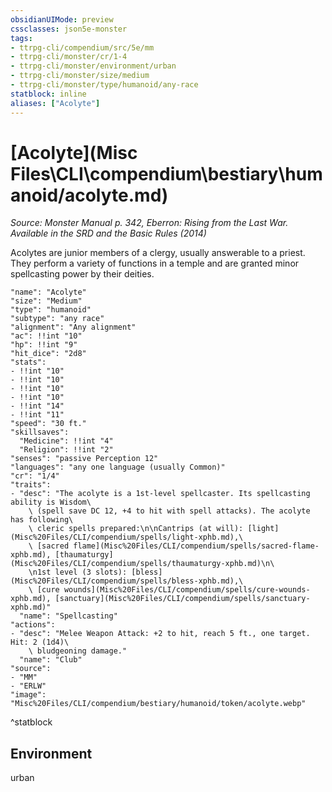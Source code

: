 ```yaml
---
obsidianUIMode: preview
cssclasses: json5e-monster
tags:
- ttrpg-cli/compendium/src/5e/mm
- ttrpg-cli/monster/cr/1-4
- ttrpg-cli/monster/environment/urban
- ttrpg-cli/monster/size/medium
- ttrpg-cli/monster/type/humanoid/any-race
statblock: inline
aliases: ["Acolyte"]
---
```

# [Acolyte](Misc Files\CLI\compendium\bestiary\humanoid/acolyte.md)
*Source: Monster Manual p. 342, Eberron: Rising from the Last War. Available in the <span title='Systems Reference Document (5.1)'>SRD</span> and the Basic Rules (2014)*  

Acolytes are junior members of a clergy, usually answerable to a priest. They perform a variety of functions in a temple and are granted minor spellcasting power by their deities.

```statblock
"name": "Acolyte"
"size": "Medium"
"type": "humanoid"
"subtype": "any race"
"alignment": "Any alignment"
"ac": !!int "10"
"hp": !!int "9"
"hit_dice": "2d8"
"stats":
- !!int "10"
- !!int "10"
- !!int "10"
- !!int "10"
- !!int "14"
- !!int "11"
"speed": "30 ft."
"skillsaves":
  "Medicine": !!int "4"
  "Religion": !!int "2"
"senses": "passive Perception 12"
"languages": "any one language (usually Common)"
"cr": "1/4"
"traits":
- "desc": "The acolyte is a 1st-level spellcaster. Its spellcasting ability is Wisdom\
    \ (spell save DC 12, +4 to hit with spell attacks). The acolyte has following\
    \ cleric spells prepared:\n\nCantrips (at will): [light](Misc%20Files/CLI/compendium/spells/light-xphb.md),\
    \ [sacred flame](Misc%20Files/CLI/compendium/spells/sacred-flame-xphb.md), [thaumaturgy](Misc%20Files/CLI/compendium/spells/thaumaturgy-xphb.md)\n\
    \n1st level (3 slots): [bless](Misc%20Files/CLI/compendium/spells/bless-xphb.md),\
    \ [cure wounds](Misc%20Files/CLI/compendium/spells/cure-wounds-xphb.md), [sanctuary](Misc%20Files/CLI/compendium/spells/sanctuary-xphb.md)"
  "name": "Spellcasting"
"actions":
- "desc": "Melee Weapon Attack: +2 to hit, reach 5 ft., one target. Hit: 2 (1d4)\
    \ bludgeoning damage."
  "name": "Club"
"source":
- "MM"
- "ERLW"
"image": "Misc%20Files/CLI/compendium/bestiary/humanoid/token/acolyte.webp"
```
^statblock

## Environment

urban